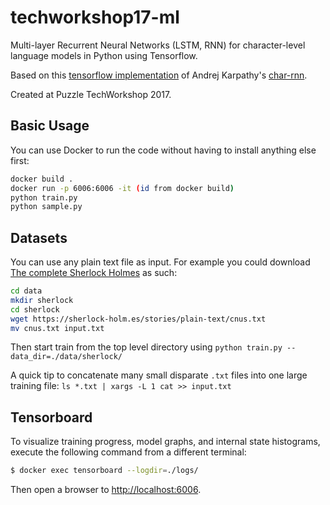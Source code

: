techworkshop17-ml
===

Multi-layer Recurrent Neural Networks (LSTM, RNN) for character-level language models in Python using Tensorflow.

Based on this [tensorflow implementation](https://github.com/sherjilozair/char-rnn-tensorflow) of Andrej Karpathy's [char-rnn](https://github.com/karpathy/char-rnn).

Created at Puzzle TechWorkshop 2017.

## Basic Usage
You can use Docker to run the code without having to install anything else first:
```bash
docker build .
docker run -p 6006:6006 -it (id from docker build)
python train.py
python sample.py
```

## Datasets
You can use any plain text file as input. For example you could download [The complete Sherlock Holmes](https://sherlock-holm.es/ascii/) as such:

```bash
cd data
mkdir sherlock
cd sherlock
wget https://sherlock-holm.es/stories/plain-text/cnus.txt
mv cnus.txt input.txt
```

Then start train from the top level directory using `python train.py --data_dir=./data/sherlock/`

A quick tip to concatenate many small disparate `.txt` files into one large training file: `ls *.txt | xargs -L 1 cat >> input.txt`

## Tensorboard
To visualize training progress, model graphs, and internal state histograms, execute the following command from a different terminal:
```bash
$ docker exec tensorboard --logdir=./logs/
```

Then open a browser to [http://localhost:6006](http://localhost:6006).

